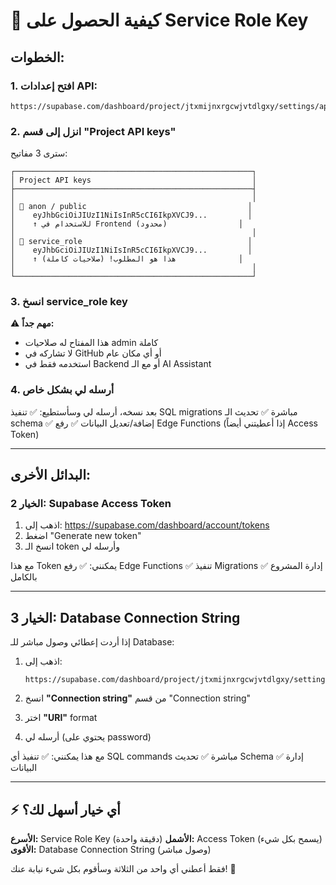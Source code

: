 # 🔐 كيفية الحصول على Service Role Key

## الخطوات:

### 1. افتح إعدادات API:
```
https://supabase.com/dashboard/project/jtxmijnxrgcwjvtdlgxy/settings/api
```

### 2. انزل إلى قسم "Project API keys"

سترى 3 مفاتيح:

```
┌─────────────────────────────────────────────────────┐
│ Project API keys                                    │
├─────────────────────────────────────────────────────┤
│                                                     │
│ 📗 anon / public                                    │
│    eyJhbGciOiJIUzI1NiIsInR5cCI6IkpXVCJ9...         │
│    ↑ للاستخدام في Frontend (محدود)                │
│                                                     │
│ 🔴 service_role                                     │
│    eyJhbGciOiJIUzI1NiIsInR5cCI6IkpXVCJ9...         │
│    ↑ هذا هو المطلوب! (صلاحيات كاملة)              │
│                                                     │
└─────────────────────────────────────────────────────┘
```

### 3. انسخ service_role key

⚠️ **مهم جداً:**
- هذا المفتاح له صلاحيات admin كاملة
- لا تشاركه في GitHub أو أي مكان عام
- استخدمه فقط في Backend أو مع الـ AI Assistant

### 4. أرسله لي بشكل خاص

بعد نسخه، أرسله لي وسأستطيع:
✅ تنفيذ SQL migrations مباشرة
✅ تحديث الـ schema
✅ إضافة/تعديل البيانات
✅ رفع Edge Functions (إذا أعطيتني أيضاً Access Token)

---

## البدائل الأخرى:

### الخيار 2: Supabase Access Token
1. اذهب إلى: https://supabase.com/dashboard/account/tokens
2. اضغط "Generate new token"
3. انسخ الـ token وأرسله لي

مع هذا Token يمكنني:
✅ رفع Edge Functions
✅ تنفيذ Migrations
✅ إدارة المشروع بالكامل

---

## الخيار 3: Database Connection String

إذا أردت إعطائي وصول مباشر للـ Database:

1. اذهب إلى:
   ```
   https://supabase.com/dashboard/project/jtxmijnxrgcwjvtdlgxy/settings/database
   ```

2. انسخ **"Connection string"** من قسم "Connection string"
3. اختر **"URI"** format
4. أرسله لي (يحتوي على password)

مع هذا يمكنني:
✅ تنفيذ أي SQL commands مباشرة
✅ تحديث Schema
✅ إدارة البيانات

---

## ⚡ أي خيار أسهل لك؟

**الأسرع:** Service Role Key (دقيقة واحدة)
**الأشمل:** Access Token (يسمح بكل شيء)
**الأقوى:** Database Connection String (وصول مباشر)

فقط أعطني أي واحد من الثلاثة وسأقوم بكل شيء نيابة عنك! 🚀

